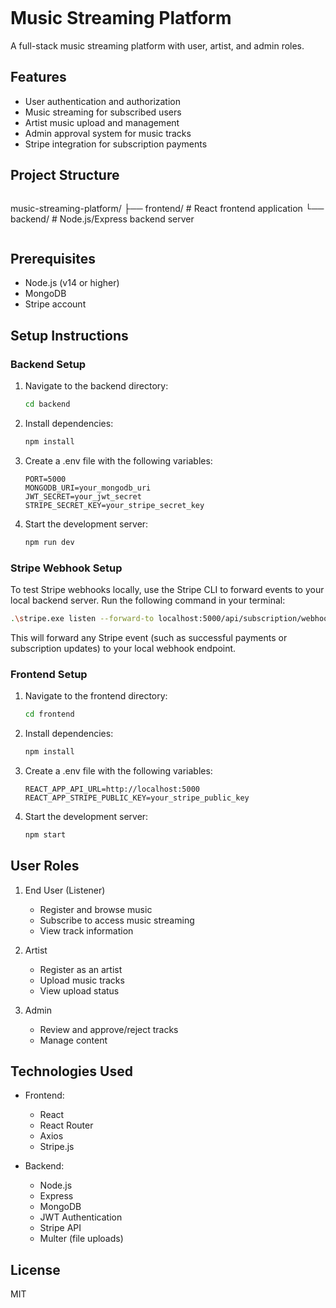 

```markdown
```
# Music Streaming Platform

A full-stack music streaming platform with user, artist, and admin roles.

## Features

- User authentication and authorization
- Music streaming for subscribed users
- Artist music upload and management
- Admin approval system for music tracks
- Stripe integration for subscription payments

## Project Structure

```
```
music-streaming-platform/
├── frontend/          # React frontend application
└── backend/           # Node.js/Express backend server
```
```
## Prerequisites

- Node.js (v14 or higher)
- MongoDB
- Stripe account

## Setup Instructions

### Backend Setup

1. Navigate to the backend directory:
   ```bash
   cd backend
   ```

2. Install dependencies:
   ```bash
   npm install
   ```

3. Create a .env file with the following variables:
   ```
   PORT=5000
   MONGODB_URI=your_mongodb_uri
   JWT_SECRET=your_jwt_secret
   STRIPE_SECRET_KEY=your_stripe_secret_key
   ```

4. Start the development server:
   ```bash
   npm run dev
   ```

### Stripe Webhook Setup

To test Stripe webhooks locally, use the Stripe CLI to forward events to your local backend server. Run the following command in your terminal:

```bash
.\stripe.exe listen --forward-to localhost:5000/api/subscription/webhook
```

This will forward any Stripe event (such as successful payments or subscription updates) to your local webhook endpoint.

### Frontend Setup

1. Navigate to the frontend directory:
   ```bash
   cd frontend
   ```

2. Install dependencies:
   ```bash
   npm install
   ```

3. Create a .env file with the following variables:
   ```
   REACT_APP_API_URL=http://localhost:5000
   REACT_APP_STRIPE_PUBLIC_KEY=your_stripe_public_key
   ```

4. Start the development server:
   ```bash
   npm start
   ```

## User Roles

1. End User (Listener)
   - Register and browse music
   - Subscribe to access music streaming
   - View track information

2. Artist
   - Register as an artist
   - Upload music tracks
   - View upload status

3. Admin
   - Review and approve/reject tracks
   - Manage content

## Technologies Used

- Frontend:
  - React
  - React Router
  - Axios
  - Stripe.js

- Backend:
  - Node.js
  - Express
  - MongoDB
  - JWT Authentication
  - Stripe API
  - Multer (file uploads)

## License

MIT
```

